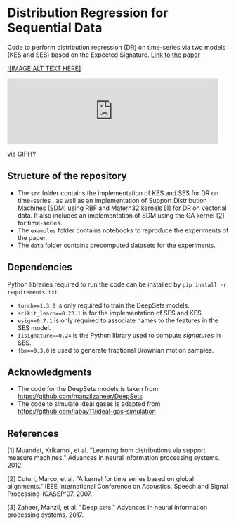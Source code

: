 # Distribution Regression for Sequential Data
Code to perform distribution regression (DR) on time-series via two models (KES and SES) based on the Expected Signature.
[Link to the paper](https://arxiv.org/pdf/2006.05805.pdf)


[![IMAGE ALT TEXT HERE]](https://giphy.com/gifs/OoI2FOlFppTXGoCyaH)

<iframe src="https://giphy.com/embed/OoI2FOlFppTXGoCyaH" width="480" height="150" frameBorder="0" class="giphy-embed" allowFullScreen></iframe><p><a href="https://giphy.com/gifs/OoI2FOlFppTXGoCyaH">via GIPHY</a></p>

## Structure of the repository

- The `src` folder contains the implementation of KES and SES for DR on time-series , as well as an implementation of Support Distribution Machines (SDM) using RBF and Matern32 kernels [[1]](#1) for DR on vectorial data. It also includes an implementation of SDM using the GA kernel [[2]](#2) for time-series.
- The `examples` folder contains notebooks to reproduce the experiments of the paper. 
- The `data` folder contains precomputed datasets for the experiments. 

## Dependencies

Python libraries required to run the code can be installed by `pip install -r requirements.txt`. 
- `torch==1.3.0` is only required to train the DeepSets models.
- `scikit_learn==0.23.1` is for the implementation of SES and KES. 
- `esig==0.7.1` is only required to associate names to the features in the SES model. 
- `iisignature==0.24` is the Python library used to compute *signatures* in SES. 
- `fbm==0.3.0` is used to generate fractional Brownian motion samples.

## Acknowledgments

* The code for the DeepSets models is taken from https://github.com/manzilzaheer/DeepSets
* The code to simulate ideal gases is adapted from https://github.com/labay11/ideal-gas-simulation

## References
<a id="1">[1]</a> 
Muandet, Krikamol, et al. "Learning from distributions via support measure machines." Advances in neural information processing systems. 2012.

<a id="2">[2]</a> 
Cuturi, Marco, et al. "A kernel for time series based on global alignments." IEEE International Conference on Acoustics, Speech and Signal Processing-ICASSP'07. 2007.

<a id="3">[3]</a> 
Zaheer, Manzil, et al. "Deep sets." Advances in neural information processing systems. 2017.

